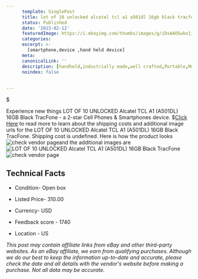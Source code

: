 ```yaml
---
      template: SinglePost
      title: lot of 10 unlocked alcatel tcl a1 a501dl 16gb black tracfone
      status: Published
      date: '2023-02-12'
      featuredImage: https://i.ebayimg.com/thumbs/images/g/iDsAAOSwko1jKLNZ/s-l225.jpg
      categories: 
      excerpt: >-
        [smartphone,device ,hand held device]
      meta:
      canonicalLink: ''
      description: [handheld,industrially made,well crafted,Portable,Mobile,Compact,Convenient,Lightweight,Maneuverable,Man-portable,Miniature,Carriable,Hand-held,Light,Holdable,Transportable,Mobile device,Pocket-sized,On-the-go,Wireless,Cordless,Compact size,Convenient size, smartphone,device ,hand held device]
      noindex: false
      
        
---
```

$

Experience new things LOT OF 10 UNLOCKED Alcatel TCL A1 (A501DL) 16GB Black TracFone - a 2-star Cell Phones & Smartphones device.
$[Click Here](https://www.ebay.com/itm/325495667826?hash=item4bc90dbc72%3Ag%3AiDsAAOSwko1jKLNZ&mkevt=1&mkcid=1&mkrid=711-53200-19255-0&campid=%253CePNCampaignId%253E&customid=%253CreferenceId%253E&toolid=10049) to read more to learn about the shipping costs and additional image urls for the LOT OF 10 UNLOCKED Alcatel TCL A1 (A501DL) 16GB Black TracFone. Shipping cost is undefined. Here is how the product looks ![check vendor page](https://i.ebayimg.com/thumbs/images/g/iDsAAOSwko1jKLNZ/s-l225.jpg)and the additional images are![LOT OF 10 UNLOCKED Alcatel TCL A1 (A501DL) 16GB Black TracFone](https://i.ebayimg.com/images/g/iDsAAOSwko1jKLNZ/s-l1600.jpg)![check vendor page](https://origin-galleryplus.ebayimg.com/ws/web/325495667826_2_0_1/225x225.jpg,https://origin-galleryplus.ebayimg.com/ws/web/325495667826_3_0_1/225x225.jpg,https://origin-galleryplus.ebayimg.com/ws/web/325495667826_4_0_1/225x225.jpg,https://origin-galleryplus.ebayimg.com/ws/web/325495667826_5_0_1/225x225.jpg,https://origin-galleryplus.ebayimg.com/ws/web/325495667826_6_0_1/225x225.jpg)



 ## Technical Facts 



     
      

 - Condition- Open box 


      

 - Listed Price- 310.00 


      

 - Currency- USD 


      

 - Feedback score - 1740 


      

 - Location - US 


      
      

 *_This post may contain affiliate links from eBay and other third-party websites. As an eBay affiliate, we earn from qualifying purchases. Although we do our best to keep the information up-to-date and accurate, please check the date and all details with the vendor's website before making a purchase. Not all data may be accurate._*







